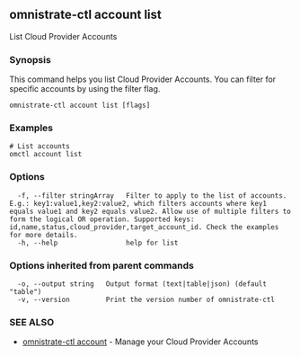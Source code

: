 ## omnistrate-ctl account list

List Cloud Provider Accounts

### Synopsis

This command helps you list Cloud Provider Accounts.
You can filter for specific accounts by using the filter flag.

```
omnistrate-ctl account list [flags]
```

### Examples

```
# List accounts
omctl account list
```

### Options

```
  -f, --filter stringArray   Filter to apply to the list of accounts. E.g.: key1:value1,key2:value2, which filters accounts where key1 equals value1 and key2 equals value2. Allow use of multiple filters to form the logical OR operation. Supported keys: id,name,status,cloud_provider,target_account_id. Check the examples for more details.
  -h, --help                 help for list
```

### Options inherited from parent commands

```
  -o, --output string   Output format (text|table|json) (default "table")
  -v, --version         Print the version number of omnistrate-ctl
```

### SEE ALSO

* [omnistrate-ctl account](omnistrate-ctl_account.md)	 - Manage your Cloud Provider Accounts

